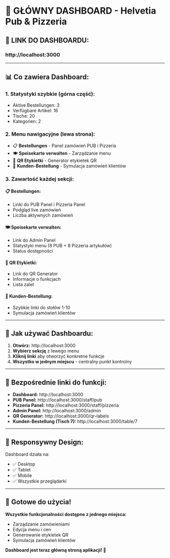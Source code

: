 # 🎯 **GŁÓWNY DASHBOARD - Helvetia Pub & Pizzeria**

## 🚀 **LINK DO DASHBOARDU:**

### **http://localhost:3000**

---

## 📊 **Co zawiera Dashboard:**

### **1. Statystyki szybkie (górna część):**
- Aktive Bestellungen: 3
- Verfügbare Artikel: 16  
- Tische: 20
- Kategorien: 2

### **2. Menu nawigacyjne (lewa strona):**
- 📋 **Bestellungen** - Panel zamówień PUB i Pizzeria
- 🍽️ **Speisekarte verwalten** - Zarządzanie menu
- 📱 **QR Etykietki** - Generator etykietek QR
- 👥 **Kunden-Bestellung** - Symulacja zamówień klientów

### **3. Zawartość każdej sekcji:**

#### **📋 Bestellungen:**
- Linki do PUB Panel i Pizzeria Panel
- Podgląd live zamówień
- Liczba aktywnych zamówień

#### **🍽️ Speisekarte verwalten:**
- Link do Admin Panel
- Statystyki menu (8 PUB + 8 Pizzeria artykułów)
- Status dostępności

#### **📱 QR Etykietki:**
- Link do QR Generator
- Informacje o funkcjach
- Lista zalet

#### **👥 Kunden-Bestellung:**
- Szybkie linki do stołów 1-10
- Symulacja zamówień klientów

---

## 🎯 **Jak używać Dashboardu:**

1. **Otwórz:** http://localhost:3000
2. **Wybierz sekcję** z lewego menu
3. **Kliknij linki** aby otworzyć konkretne funkcje
4. **Wszystko w jednym miejscu** - centralny punkt kontrolny

---

## 🔗 **Bezpośrednie linki do funkcji:**

- **Dashboard:** http://localhost:3000
- **PUB Panel:** http://localhost:3000/staff/pub  
- **Pizzeria Panel:** http://localhost:3000/staff/pizzeria
- **Admin Panel:** http://localhost:3000/admin
- **QR Generator:** http://localhost:3000/qr-labels
- **Kunden-Bestellung (Tisch 7):** http://localhost:3000/table/7

---

## 📱 **Responsywny Design:**

Dashboard działa na:
- ✅ Desktop
- ✅ Tablet  
- ✅ Mobile
- ✅ Wszystkie przeglądarki

---

## 🎉 **Gotowe do użycia!**

**Wszystkie funkcjonalności dostępne z jednego miejsca:**
- Zarządzanie zamówieniami
- Edycja menu i cen
- Generowanie etykietek QR
- Symulacja zamówień klientów

**Dashboard jest teraz główną stroną aplikacji! 🚀** 